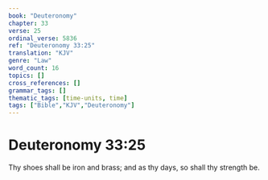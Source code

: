 ```yaml
---
book: "Deuteronomy"
chapter: 33
verse: 25
ordinal_verse: 5836
ref: "Deuteronomy 33:25"
translation: "KJV"
genre: "Law"
word_count: 16
topics: []
cross_references: []
grammar_tags: []
thematic_tags: [time-units, time]
tags: ["Bible","KJV","Deuteronomy"]
---
```


# Deuteronomy 33:25

Thy shoes shall be iron and brass; and as thy days, so shall thy strength be.
